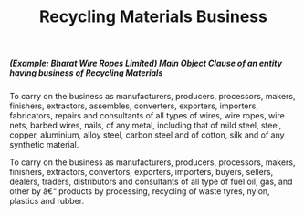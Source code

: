 ﻿---
title: "Recycling Materials Business"
weight: 359
layout: docs
---

##### (Example: Bharat Wire Ropes Limited) Main Object Clause of an entity having business of Recycling Materials


To carry on the business as manufacturers, producers, processors, makers, finishers, extractors, assembles, converters, exporters, importers, fabricators, repairs and consultants of all types of wires, wire ropes, wire nets, barbed wires, nails, of any metal, including that of mild steel, steel, copper, aluminium, alloy steel, carbon steel and of cotton, silk and of any synthetic material.

To carry on the business as manufacturers, producers, processors, makers, finishers, extractors, convertors, exporters, importers, buyers, sellers, dealers, traders, distributors and consultants of all type of fuel oil, gas, and other by â€“ products by processing, recycling of waste tyres, nylon, plastics and rubber.
